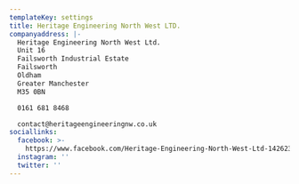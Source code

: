 ```yaml
---
templateKey: settings
title: Heritage Engineering North West LTD.
companyaddress: |-
  Heritage Engineering North West Ltd.
  Unit 16
  Failsworth Industrial Estate
  Failsworth
  Oldham
  Greater Manchester
  M35 0BN

  0161 681 8468

  contact@heritageengineeringnw.co.uk
sociallinks:
  facebook: >-
    https://www.facebook.com/Heritage-Engineering-North-West-Ltd-1426232660962086/
  instagram: ''
  twitter: ''
---
```



